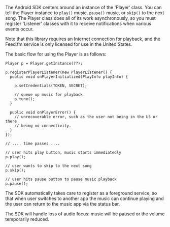
The Android SDK centers around an instance of the 'Player' class.
You can tell the Player instance to `play()` music, `pause()` music,
or `skip()` to the next song. The Player class does all of its work
asynchronously, so you must register 'Listener' classes with it to
receive notifications when various events occur.

Note that this library requires an Internet connection for playback,
and the Feed.fm service is only licensed for use in the United States.

The basic flow for using the Player is as follows:

```
Player p = Player.getInstance(??);

p.registerPlayerListener(new PlayerListener() {
  public void onPlayerInitialized(PlayInfo playInfo) {

    p.setCredentials(TOKEN, SECRET);

    // queue up music for playback
    p.tune();
  }

  public void onPlayerError() {
    // unrecoverable error, such as the user not being in the US or there
    // being no connectivity.
  }
});

// .... time passes ....

// user hits play button, music starts immediatedly
p.play();

// user wants to skip to the next song
p.skip();

// user hits pause button to pause music playback
p.pause();
```

The SDK automatically takes care to register as a foreground
service, so that when user switches to another app the music
can continue playing and the user can return to the music app
via the status bar.

The SDK will handle loss of audio focus: music will be paused or
the volume temporarily reduced.


